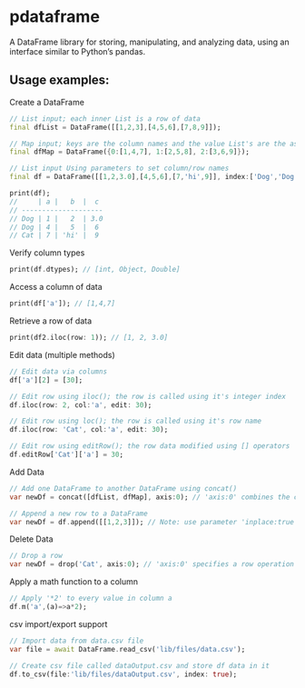 # pdataframe

A DataFrame library for storing, manipulating, and analyzing data, using an interface similar to Python’s pandas.

## Usage examples:

Create a DataFrame
```dart
// List input; each inner List is a row of data 
final dfList = DataFrame([[1,2,3],[4,5,6],[7,8,9]]); 

// Map input; keys are the column names and the value List's are the associated column of data
final dfMap = DataFrame({0:[1,4,7], 1:[2,5,8], 2:[3,6,9]});

// List input Using parameters to set column/row names
final df = DataFrame([[1,2,3.0],[4,5,6],[7,'hi',9]], index:['Dog','Dog','Cat'], columns:['a','b','c']); 

print(df);
//     | a |   b  |  c
// --------------------  
// Dog | 1 |   2  | 3.0   
// Dog | 4 |   5  |  6
// Cat | 7 | 'hi' |  9
```

Verify column types
```dart
print(df.dtypes); // [int, Object, Double]
```

Access a column of data
```dart
print(df['a']); // [1,4,7]
```

Retrieve a row of data
```dart
print(df2.iloc(row: 1)); // [1, 2, 3.0]
```

Edit data (multiple methods)
```dart
// Edit data via columns
df['a'][2] = [30];

// Edit row using iloc(); the row is called using it's integer index
df.iloc(row: 2, col:'a', edit: 30); 

// Edit row using loc(); the row is called using it's row name
df.iloc(row: 'Cat', col:'a', edit: 30); 

// Edit row using editRow(); the row data modified using [] operators
df.editRow['Cat']['a'] = 30; 
```

Add Data
```dart
// Add one DataFrame to another DataFrame using concat()
var newDf = concat([dfList, dfMap], axis:0); // 'axis:0' combines the columns 

// Append a new row to a DataFrame 
var newDf = df.append([[1,2,3]]); // Note: use parameter 'inplace:true' to modify current DataFrame
```

Delete Data
```dart
// Drop a row
var newDf = drop('Cat', axis:0); // 'axis:0' specifies a row operation ('axis:1' would be a column)  
```

Apply a math function to a column
```dart
// Apply '*2' to every value in column a
df.m('a',(a)=>a*2);
```

csv import/export support
```dart
// Import data from data.csv file
var file = await DataFrame.read_csv('lib/files/data.csv');

// Create csv file called dataOutput.csv and store df data in it
df.to_csv(file:'lib/files/dataOutput.csv', index: true);
```
